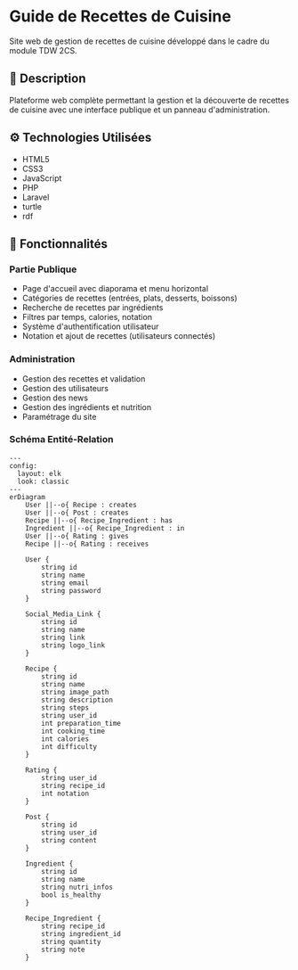 # Guide de Recettes de Cuisine

Site web de gestion de recettes de cuisine développé dans le cadre du module TDW 2CS.

## 🎯 Description

Plateforme web complète permettant la gestion et la découverte de recettes de cuisine avec une interface publique et un panneau d'administration.

## ⚙️ Technologies Utilisées

- HTML5
- CSS3 
- JavaScript
- PHP
- Laravel
- turtle
- rdf

## 🚀 Fonctionnalités

### Partie Publique
- Page d'accueil avec diaporama et menu horizontal
- Catégories de recettes (entrées, plats, desserts, boissons)
- Recherche de recettes par ingrédients
- Filtres par temps, calories, notation
- Système d'authentification utilisateur
- Notation et ajout de recettes (utilisateurs connectés)

### Administration
- Gestion des recettes et validation
- Gestion des utilisateurs
- Gestion des news
- Gestion des ingrédients et nutrition
- Paramétrage du site

### Schéma Entité-Relation

```mermaid
---
config:
  layout: elk
  look: classic
---
erDiagram
    User ||--o{ Recipe : creates
    User ||--o{ Post : creates
    Recipe ||--o{ Recipe_Ingredient : has
    Ingredient ||--o{ Recipe_Ingredient : in
    User ||--o{ Rating : gives
    Recipe ||--o{ Rating : receives

    User {
        string id
        string name
        string email
        string password
    }
    
    Social_Media_Link {
        string id
        string name
        string link
        string logo_link
    }
    
    Recipe {
        string id
        string name
        string image_path
        string description
        string steps
        string user_id
        int preparation_time
        int cooking_time
        int calories
        int difficulty
    }
    
    Rating {
        string user_id
        string recipe_id
        int notation
    }
    
    Post {
        string id
        string user_id
        string content
    }
    
    Ingredient {
        string id
        string name
        string nutri_infos
        bool is_healthy
    }
    
    Recipe_Ingredient {
        string recipe_id
        string ingredient_id
        string quantity
        string note
    }
```